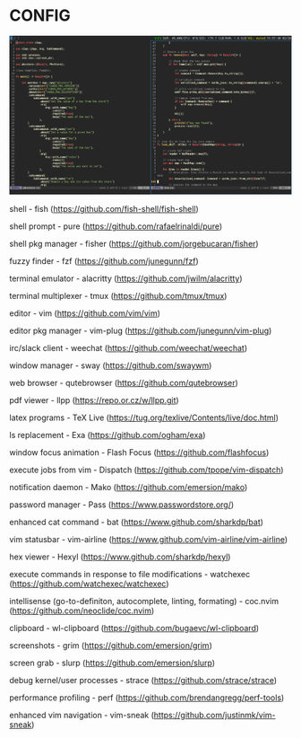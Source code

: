 CONFIG
=

![Alt text](/.config/images/image.png "Workspace")

shell - fish (https://github.com/fish-shell/fish-shell)

shell prompt - pure (https://github.com/rafaelrinaldi/pure)

shell pkg manager - fisher (https://github.com/jorgebucaran/fisher)

fuzzy finder - fzf (https://github.com/junegunn/fzf)

terminal emulator - alacritty (https://github.com/jwilm/alacritty)

terminal multiplexer - tmux (https://github.com/tmux/tmux)

editor - vim (https://github.com/vim/vim)

editor pkg manager - vim-plug (https://github.com/junegunn/vim-plug)

irc/slack client - weechat (https://github.com/weechat/weechat)

window manager - sway (https://github.com/swaywm) 

web browser - qutebrowser (https://github.com/qutebrowser)

pdf viewer - llpp (https://repo.or.cz/w/llpp.git)

latex programs - TeX Live (https://tug.org/texlive/Contents/live/doc.html)

ls replacement - Exa (https://github.com/ogham/exa)

window focus animation - Flash Focus (https://github.com/flashfocus)

execute jobs from vim - Dispatch (https://github.com/tpope/vim-dispatch)

notification daemon - Mako (https://github.com/emersion/mako)

password manager - Pass (https://www.passwordstore.org/)

enhanced cat command - bat (https://www.github.com/sharkdp/bat)

vim statusbar - vim-airline (https://www.github.com/vim-airline/vim-airline)

hex viewer - Hexyl (https://www.github.com/sharkdp/hexyl)

execute commands in response to file modifications - watchexec (https://github.com/watchexec/watchexec)

intellisense (go-to-definiton, autocomplete, linting, formating) - coc.nvim (https://github.com/neoclide/coc.nvim)

clipboard - wl-clipboard (https://github.com/bugaevc/wl-clipboard)

screenshots - grim (https://github.com/emersion/grim)

screen grab - slurp (https://github.com/emersion/slurp)

debug kernel/user processes - strace (https://github.com/strace/strace)

performance profiling - perf (https://github.com/brendangregg/perf-tools)

enhanced vim navigation - vim-sneak (https://github.com/justinmk/vim-sneak)
